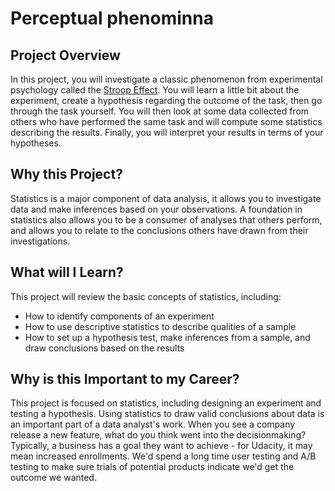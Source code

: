 # Perceptual phenominna
<div class="index--atom--lmAIo layout--content--3Smmq"><div class="ltr"><div class="index-module--markdown--2MdcR ureact-markdown "><h2 id="project-overview">Project Overview</h2>
<p>In this project, you will investigate a classic phenomenon from experimental psychology called the <a href="https://en.wikipedia.org/wiki/Stroop_effect" target="_blank">Stroop Effect</a>. You will learn a little bit about the experiment, create a hypothesis regarding the outcome of the task, then go through the task yourself. You will then look at some data collected from others who have performed the same task and will compute some statistics describing the results. Finally, you will interpret your results in terms of your hypotheses.</p>
<h2 id="why-this-project-">Why this Project?</h2>
<p>Statistics is a major component of data analysis, it allows you to investigate data and make inferences based on your observations. A foundation in statistics also allows you to be a consumer of analyses that others perform, and allows you to relate to the conclusions others have drawn from their investigations.</p>
<h2 id="what-will-i-learn-">What will I Learn?</h2>
<p>This project will review the basic concepts of statistics, including:</p>
<ul>
<li>How to identify components of an experiment</li>
<li>How to use descriptive statistics to describe qualities of a sample</li>
<li>How to set up a hypothesis test, make inferences from a sample, and draw conclusions based on the results</li>
</ul>
<h2 id="why-is-this-important-to-my-career-">Why is this Important to my Career?</h2>
<p>This project is focused on statistics, including designing an experiment and testing a hypothesis. Using statistics to draw valid conclusions about data is an important part of a data analyst's work. When you see a company release a new feature, what do you think went into the decisionmaking? Typically, a business has a goal they want to achieve - for Udacity, it may mean increased enrollments. We'd spend a long time user testing and A/B testing to make sure trials of potential products indicate we'd get the outcome we wanted.</p>
</div></div><span></span></div><!-- react-text: 9101 --><!-- /react-text -->